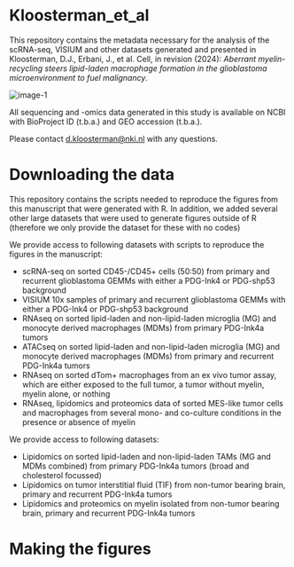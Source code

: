 # Kloosterman_et_al

This repository contains the metadata necessary for the analysis of the scRNA-seq, VISIUM and other datasets generated and presented in Kloosterman, D.J., Erbani, J., et al. Cell, in revision (2024): _Aberrant myelin-recycling steers lipid-laden macrophage formation in the glioblastoma microenvironment to fuel malignancy_.

![image-1](https://github.com/djkloosterman/Kloosterman_et_al/assets/50464178/06f51ed4-1d7b-4215-9154-d7239c99a389)

All sequencing and -omics data generated in this study is available on NCBI with BioProject ID (t.b.a.) and GEO accession (t.b.a.).

Please contact d.kloosterman@nki.nl with any questions.


# Downloading the data

This repository contains the scripts needed to reproduce the figures from this manuscript that were generated with R. In addition, we added several other large datasets that were used to generate figures outside of R (therefore we only provide the dataset for these with no codes)

We provide access to following datasets with scripts to reproduce the figures in the manuscript:
  - scRNA-seq on sorted CD45-/CD45+ cells (50:50) from primary and recurrent glioblastoma GEMMs with either a PDG-Ink4 or PDG-shp53 background
  - VISIUM 10x samples of primary and recurrent glioblastoma GEMMs with either a PDG-Ink4 or PDG-shp53 background
  - RNAseq on sorted lipid-laden and non-lipid-laden microglia (MG) and monocyte derived macrophages (MDMs) from primary PDG-Ink4a tumors
  - ATACseq on sorted lipid-laden and non-lipid-laden microglia (MG) and monocyte derived macrophages (MDMs) from primary and recurrent PDG-Ink4a tumors
  - RNAseq on sorted dTom+ macrophages from an ex vivo tumor assay, which are either exposed to the full tumor, a tumor without myelin, myelin alone, or nothing
  - RNAseq, lipidomics and proteomics data of sorted MES-like tumor cells and macrophages from several mono- and co-culture conditions in the presence or absence of myelin

We provide access to following datasets:
  - Lipidomics on sorted lipid-laden and non-lipid-laden TAMs (MG and MDMs combined) from primary PDG-Ink4a tumors (broad and cholesterol focussed)
  - Lipidomics on tumor interstitial fluid (TIF) from non-tumor bearing brain, primary and recurrent PDG-Ink4a tumors
  - Lipidomics and proteomics on myelin isolated from non-tumor bearing brain, primary and recurrent PDG-Ink4a tumors


# Making the figures

